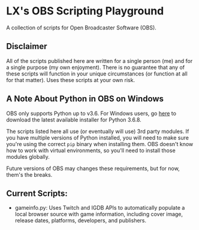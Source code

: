 # LX's OBS Scripting Playground
A collection of scripts for Open Broadcaster Software (OBS).

## Disclaimer
All of the scripts published here are written for a single person (me) and for a single purpose (my own enjoyment).  There is no guarantee that any of these scripts will function in your unique circumstances (or function at all for that matter).  Uses these scripts at your own risk.

## A Note About Python in OBS on Windows
OBS only supports Python up to v3.6.  For Windows users, go [here](https://www.python.org/downloads/release/python-368/) to download the latest available installer for Python 3.6.8.

The scripts listed here all use (or eventually will use) 3rd party modules.  If you have multiple versions of Python installed, you will need to make sure you're using the correct ``pip`` binary when installing them.  OBS doesn't know how to work with virtual environments, so you'll need to install those modules globally.

Future versions of OBS may changes these requirements, but for now, them's the breaks.

## Current Scripts:
* gameinfo.py: Uses Twitch and IGDB APIs to automatically populate a local browser source with game information, including cover image, release dates, platforms, developers, and publishers.